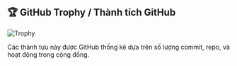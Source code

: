 ## 🏆 GitHub Trophy / Thành tích GitHub

![Trophy](https://github-profile-trophy.vercel.app/?username=NHT404&theme=dracula&no-frame=true&row=2&column=4)

Các thành tựu này được GitHub thống kê dựa trên số lượng commit, repo, và hoạt động trong cộng đồng.
